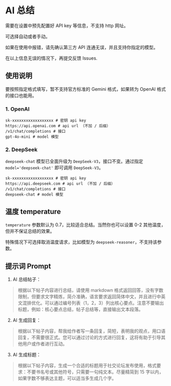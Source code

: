 # AI 总结

需要在设置中预先配置好 API key 等信息，不支持 http 网址。

可选择自动或者手动。

如果在使用中报错，请先确认第三方 API 连通无误，并且支持你指定的模型。

在以上信息无误的情况下，再提交反馈 Issues.

## 使用说明

要按照指定格式填写，暂不支持官方标准的 Gemini 格式，如果转为 OpenAI 格式的接口也能用。

### 1. OpenAI

```shell
sk-xxxxxxxxxxxxxxxxxx # 密钥 api key
https://api.openai.com # api url （不加 / 后缀）
/v1/chat/completions # 接口
gpt-4o-mini # model 模型
```

### 2. DeepSeek

`deepseek-chat` 模型已全面升级为 `DeepSeek-V3`，接口不变。通过指定 `model='deepseek-chat'` 即可调用 `DeepSeek-V3`。

```shell
sk-xxxxxxxxxxxxxxxxxx # 密钥 api key
https://api.deepseek.com # api url （不加 / 后缀）
/v1/chat/completions # 接口
deepseek-chat # model 模型
```

## 温度 temperature

`temperature` 参数默认为 0.7，比较适合总结。当然你也可以设置 0-2 其他温度，但并不保证总结的效果。

特殊情况下可选择取消温度请求，比如模型为 `deepseek-reasoner`，不支持该参数。


## 提示词 Prompt 

1. AI 总结帖子：
> 根据以下帖子内容进行总结，请使用 markdown 格式返回回答，没有字数限制，但要求文字精炼，简介准确，语言要求返回简体中文，并且进行中英文混排优化。可以通过编号列表（1，2，3）列出核心要点。注意不要输出标题，例如：核心要点总结，帖子总结等，直接输出文本段落。

2. AI 生成回复：
> 根据以下帖子内容，帮我给作者写一条回复，简短，表明我的观点，用口语回复，不需要很正式。您可以通过讨论的方式进行回复，这将有助于引导其他用户或作者进行互动。

3. AI 生成标题：
> 根据以下帖子内容，生成一个合适的标题用于社交论坛发布使用，格式要求：不要书名号或其他符号，只需要一句纯文本。尽量精简到 15 字以内，如果字数不够表达主题，可以适当多生成几个字。
